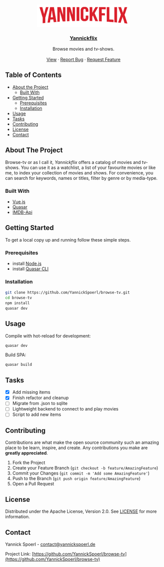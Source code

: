 <br />
<p align="center">
  <a href="https://yannickspoerl.de/browse-tv">
    <img src="https://github.com/YannickSpoerl/browse-tv/blob/main/src/assets/logo.png?raw=true" alt="Logo" width="300">
  </a>

  <h3 align="center"><a href="https://yannickspoerl.de/browse-tv">Yannickflix</a></h3>

  <p align="center">
    Browse movies and tv-shows.
    <br />
    <br />
    <a href="https://yannickspoerl.de/browse-tv">View</a>
    ·
    <a href="https://github.com/YannickSpoerl/browse-tv/issues">Report Bug</a>
    ·
    <a href="https://github.com/YannickSpoerl/browse-tv/issues">Request Feature</a>
  </p>
</p>

<!-- TABLE OF CONTENTS -->

## Table of Contents

- [About the Project](#about-the-project)
  - [Built With](#built-with)
- [Getting Started](#getting-started)
  - [Prerequisites](#prerequisites)
  - [Installation](#installation)
- [Usage](#usage)
- [Tasks](#tasks)
- [Contributing](#contributing)
- [License](#license)
- [Contact](#contact)

<!-- ABOUT THE PROJECT -->

## About The Project

Browse-tv or as I call it, _Yannickflix_ offers a catalog of movies and tv-shows. You can use it as a watchlist, a list of your favourite movies or like me, to index your collection of movies and shows. For convenience, you can search for keywords, names or titles, filter by genre or by media-type.

### Built With

- [Vue.js](https://vuejs.org/)
- [Quasar](https://quasar.dev/)
- [IMDB-Api](https://imdb-api.com/)

<!-- GETTING STARTED -->

## Getting Started

To get a local copy up and running follow these simple steps.

### Prerequisites

- install [Node.js](https://nodejs.org/en/)
- install [Quasar CLI](https://quasar.dev/start/quasar-cli)

### Installation

```sh
git clone https://github.com/YannickSpoerl/browse-tv.git
cd browse-tv
npm install
quasar dev
```

<!-- USAGE EXAMPLES -->

## Usage

Compile with hot-reload for development:

```sh
quasar dev
```

Build SPA:

```sh
quasar build
```

## Tasks

- [x] Add missing items
- [x] Finish refactor and cleanup
- [ ] Migrate from .json to sqlite
- [ ] Lightweight backend to connect to and play movies
- [ ] Script to add new items

<!-- CONTRIBUTING -->

## Contributing

Contributions are what make the open source community such an amazing place to be learn, inspire, and create. Any contributions you make are **greatly appreciated**.

1. Fork the Project
2. Create your Feature Branch (`git checkout -b feature/AmazingFeature`)
3. Commit your Changes (`git commit -m 'Add some AmazingFeature'`)
4. Push to the Branch (`git push origin feature/AmazingFeature`)
5. Open a Pull Request

<!-- LICENSE -->

## License

Distributed under the Apache License, Version 2.0. See [LICENSE](https://github.com/YannickSpoerl/browse-tv/blob/main/LICENSE.MD) for more information.

<!-- CONTACT -->

## Contact

Yannick Spoerl - [contact@yannickspoerl.de](mailto:contact@yannickspoerl.de)

Project Link: [https://github.com/YannickSpoerl/browse-tv](https://github.com/YannickSpoerl/browse-tv)
